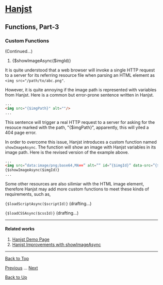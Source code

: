 # [Hanjst](/hanjst/index)
## Functions, Part-3
### Custom Functions

(Continued...)

1. {\$showImageAsync($imgId)}

It is quite understood that a web browser will invoke a single HTTP request to a server for its referring resource file when parsing an HTML element as `<img src="/path/to/abc.png"`.

However, it is quite annoying if the image path is represented with variables from Hanjst. Here is a common but error-prone sentence written in Hanjst.

```html
...
<img src="{$imgPath}" alt=""/>
...
```
This sentence will trigger a real HTTP request to a server for asking for the resouce marked with the path,  "{$imgPath}", apparently, this will yiled a 404 page error.

In order to overcome this issue, Hanjst introduces a custom function named `showImageAsync`. The function will show an image with Hanjst variables in its image path. Here is the revised version of the example above.

```html
...
<img src=”data:image/png;base64,MA==” alt=”” id=”{$imgId}” data-src=”{$imgPath}”/>  
{$showImageAsync($imgId)}
...
```

Some other resources are also silimiar with the HTML image element, therefore Hanjst may add more custom functions to meet these kinds of requirements, such as,

`{$loadScriptAsync($scriptId)}`
(drafting...)

`{$loadCSSAsync($cssId)}`
(drafting...)



---

#### Related works

1. [Hanjst Demo Page](https://ufqi.com/dev/hanjst/)
2. [Hanjst Improvements with showImageAsync](https://ufqi.com/blog/hanjst-showimage-dotpos/)

----
[Back to Top](/hanjst/hanjst-function-3)

[Previous](./hanjst-function-2) ... [Next](./hanjst-nodejs)

[Back to Up](/hanjst/index)

<!--stackedit_data:
eyJoaXN0b3J5IjpbLTcwMDQ3OTE0XX0=
-->